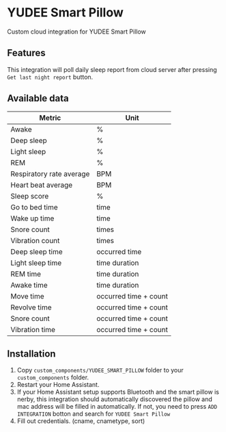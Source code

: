 # YUDEE Smart Pillow

Custom cloud integration for YUDEE Smart Pillow


## Features

This integration will poll daily sleep report from cloud server after pressing `Get last night report` button.


## Available data

  
| Metric | Unit |
|--------------------------|-----------------------|
| Awake | % |
| Deep sleep | % |
| Light sleep | % |
| REM | % |
| Respiratory rate average | BPM |
| Heart beat average | BPM |
| Sleep score | % |
| Go to bed time | time |
| Wake up time | time |
| Snore count | times |
| Vibration count | times |
| Deep sleep time | occurred time |
| Light sleep time | time duration |
| REM time | time duration |
| Awake time | time duration |
| Move time | occurred time + count |
| Revolve time | occurred time + count |
| Snore count | occurred time + count |
| Vibration time | occurred time + count |

## Installation
1. Copy `custom_components/YUDEE_SMART_PILLOW` folder to your `custom_components` folder.
2. Restart your Home Assistant.
3. If your Home Assistant setup supports Bluetooth and the smart pillow is nerby, this integration should automatically discovered the pillow and mac address will be filled in automatically. If not, you need to press `ADD INTEGRATION` botton and search for `YUDEE Smart Pillow`
4. Fill out credentials. (cname, cnametype, sort)
